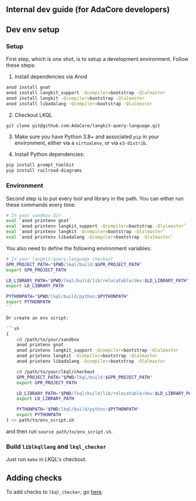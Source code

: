 Internal dev guide (for AdaCore developers)
-------------------------------------------

## Dev env setup

### Setup

First step, which is one shot, is to setup a development environment. Follow
these steps:

1. Install dependencies via Anod

```sh
anod install gnat
anod install langkit_support -Qcompiler=bootstrap -Qlalmaster
anod install langkit -Qcompiler=bootstrap -Qlalmaster
anod install libadalang -Qcompiler=bootstrap -Qlalmaster
```

2. Checkout LKQL

```sh
git clone git@github.com:AdaCore/langkit-query-language.git
```

3. Make sure you have Python 3.8+ and associated `pip` in your environment,
   either via a `virtualenv`, or via `e3-distrib`.

4. Install Python dependencies:

```sh
pip install prompt_toolkit
pip install railroad-diagrams
```

### Environment

Second step is to put every tool and library in the path. You can either run
these commands every time:

```sh
# In your sandbox dir
eval `anod printenv gnat`
eval `anod printenv langkit_support -Qcompiler=bootstrap -Qlalmaster`
eval `anod printenv langkit -Qcompiler=bootstrap -Qlalmaster`
eval `anod printenv libadalang -Qcompiler=bootstrap -Qlalmaster`
```

You also need to define the following environment variables:

```sh
# In your langkit-query-language checkout
GPR_PROJECT_PATH="$PWD/lkql/build:$GPR_PROJECT_PATH"
export GPR_PROJECT_PATH

LD_LIBRARY_PATH="$PWD/lkql/build/lib/relocatable/dev:$LD_LIBRARY_PATH"
export LD_LIBRARY_PATH

PYTHONPATH="$PWD/lkql/build/python:$PYTHONPATH"
export PYTHONPATH
``

Or create an env script:

```sh
(
    cd /path/to/your/sandbox
    anod printenv gnat
    anod printenv langkit_support -Qcompiler=bootstrap -Qlalmaster
    anod printenv langkit -Qcompiler=bootstrap -Qlalmaster
    anod printenv libadalang -Qcompiler=bootstrap -Qlalmaster

    cd /path/to/your/lkql/checkout
    GPR_PROJECT_PATH="$PWD/lkql/build:$GPR_PROJECT_PATH"
    export GPR_PROJECT_PATH

    LD_LIBRARY_PATH="$PWD/lkql/build/lib/relocatable/dev:$LD_LIBRARY_PATH"
    export LD_LIBRARY_PATH

    PYTHONPATH="$PWD/lkql/build/python:$PYTHONPATH"
    export PYTHONPATH
) >> path/to/env_script.sh
```

and then run `source path/to/env_script.sh`.

### Build `liblkqllang` and `lkql_checker`

Just run `make` in LKQL's checkout.

## Adding checks

To add checks to `lkql_checker`, go [here](lkql_checker/).
